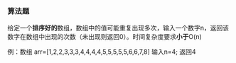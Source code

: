 ### 算法题

给定一个**排序好的**数组，数组中的值可能重复出现多次，输入一个数字n，返回该数字在数组中出现的次数（未出现则返回0）。时间复杂度要求**小于**O(n)

例：数组 arr=[1,2,2,3,3,3,4,4,4,4,5,5,5,5,5,6,6,7,8] 输入n=4; 返回4

```java

```

